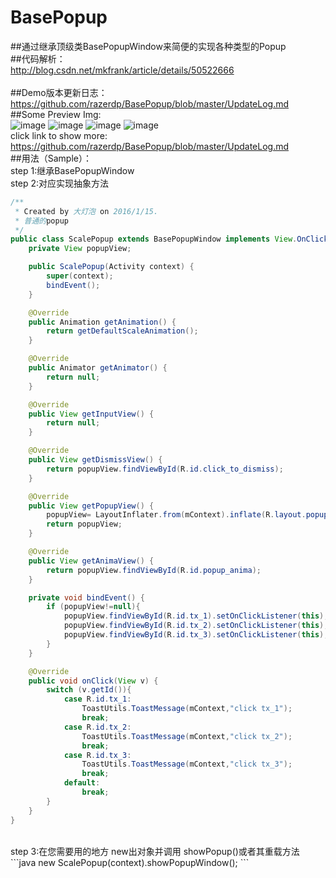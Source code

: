 # BasePopup

##通过继承顶级类BasePopupWindow来简便的实现各种类型的Popup</br>
##代码解析：</br>
  http://blog.csdn.net/mkfrank/article/details/50522666</br>
</br>
##Demo版本更新日志：</br>
  https://github.com/razerdp/BasePopup/blob/master/UpdateLog.md</br>
##Some Preview Img:</br>
![image](https://github.com/razerdp/BasePopup/blob/master/img/comment_popup_with_exitAnima.gif)
![image](https://github.com/razerdp/BasePopup/blob/master/img/scale_popup.gif)
![image](https://github.com/razerdp/BasePopup/blob/master/img/slide_from_bottom_popup.gif)
![image](https://github.com/razerdp/BasePopup/blob/master/img/input_popup.gif)
</br>
click link to show more:</br>
https://github.com/razerdp/BasePopup/blob/master/UpdateLog.md
 </br>
##用法（Sample）：</br>
step 1:继承BasePopupWindow</br>
step 2:对应实现抽象方法</br>
```java
/**
 * Created by 大灯泡 on 2016/1/15.
 * 普通的popup
 */
public class ScalePopup extends BasePopupWindow implements View.OnClickListener{
    private View popupView;

    public ScalePopup(Activity context) {
        super(context);
        bindEvent();
    }

    @Override
    public Animation getAnimation() {
        return getDefaultScaleAnimation();
    }

    @Override
    public Animator getAnimator() {
        return null;
    }

    @Override
    public View getInputView() {
        return null;
    }

    @Override
    public View getDismissView() {
        return popupView.findViewById(R.id.click_to_dismiss);
    }

    @Override
    public View getPopupView() {
        popupView= LayoutInflater.from(mContext).inflate(R.layout.popup_normal,null);
        return popupView;
    }

    @Override
    public View getAnimaView() {
        return popupView.findViewById(R.id.popup_anima);
    }

    private void bindEvent() {
        if (popupView!=null){
            popupView.findViewById(R.id.tx_1).setOnClickListener(this);
            popupView.findViewById(R.id.tx_2).setOnClickListener(this);
            popupView.findViewById(R.id.tx_3).setOnClickListener(this);
        }
    }

    @Override
    public void onClick(View v) {
        switch (v.getId()){
            case R.id.tx_1:
                ToastUtils.ToastMessage(mContext,"click tx_1");
                break;
            case R.id.tx_2:
                ToastUtils.ToastMessage(mContext,"click tx_2");
                break;
            case R.id.tx_3:
                ToastUtils.ToastMessage(mContext,"click tx_3");
                break;
            default:
                break;
        }
    }
}
```
</br>
step 3:在您需要用的地方 new出对象并调用 showPopup()或者其重载方法</br>
```java
new ScalePopup(context).showPopupWindow();
```


